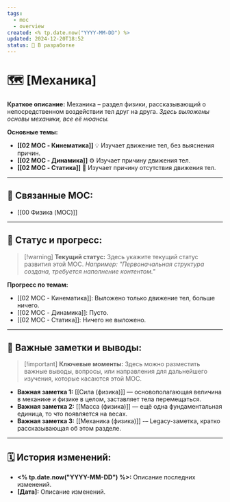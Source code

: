 ```yaml
---
tags:
  - moc
  - overview
created: <% tp.date.now("YYYY-MM-DD") %>
updated: 2024-12-20T18:52
status: 🚧 В разработке
---
```


# 🗺️ **[Механика]**

**Краткое описание:**  Механика – раздел физики, рассказывающий о непосредственном воздействии тел друг на друга. *Здесь выложены основы механики, все её нюансы.*

**Основные темы:**

- **[[02 MOC - Кинематика]]** 💡  Изучает движение тел, без выяснения причин.
- **[[02 MOC - Динамика]]** ⚙️  Изучает причину движения тел.
- **[[02 MOC - Статика]]**  🎯  Изучает причину отсутствия движения тел.

---

## 🔗 **Связанные MOC:**

- [[00 Физика (MOC)]]
- - -
## 🚦 **Статус и прогресс:**

> [!warning] **Текущий статус:**  Здесь укажите текущий статус развития этой MOC. _Например: "Первоначальная структура создана, требуется наполнение контентом."_

**Прогресс по темам:**

- [[02 MOC - Кинематика]]:  Выложено только движение тел, больше ничего.
- [[02 MOC - Динамика]]:  Пусто.
- [[02 MOC - Статика]]:  Ничего не выложено.

---

## 📌 **Важные заметки и выводы:**

> [!important] **Ключевые моменты:** Здесь можно разместить важные выводы, вопросы, или направления для дальнейшего изучения, которые касаются этой MOC.

- **Важная заметка 1:** [[Сила (физика)]] — основополагающая величина в механике и физике в целом, заставляет тела перемещаться.
- **Важная заметка 2:** [[Масса (физика)]] — ещё одна фундаментальная единица, то что появляется на весах.
- **Важная заметка 3:** [[Механика (физика)]] -– Legacy-заметка, кратко рассказывающая об этом разделе. 

---

## 🗓️ **История изменений:**

- **<% tp.date.now("YYYY-MM-DD") %>:**  Описание последних изменений.
- **[Дата]:**  Описание изменений.
